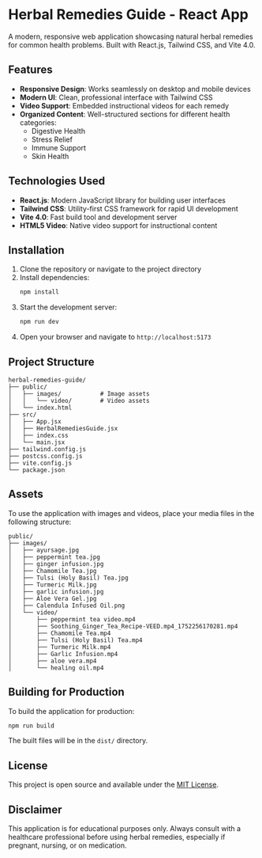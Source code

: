 # Herbal Remedies Guide - React App

A modern, responsive web application showcasing natural herbal remedies for common health problems. Built with React.js, Tailwind CSS, and Vite 4.0.

## Features

- **Responsive Design**: Works seamlessly on desktop and mobile devices
- **Modern UI**: Clean, professional interface with Tailwind CSS
- **Video Support**: Embedded instructional videos for each remedy
- **Organized Content**: Well-structured sections for different health categories:
  - Digestive Health
  - Stress Relief
  - Immune Support
  - Skin Health

## Technologies Used

- **React.js**: Modern JavaScript library for building user interfaces
- **Tailwind CSS**: Utility-first CSS framework for rapid UI development
- **Vite 4.0**: Fast build tool and development server
- **HTML5 Video**: Native video support for instructional content

## Installation

1. Clone the repository or navigate to the project directory
2. Install dependencies:
   ```bash
   npm install
   ```
3. Start the development server:
   ```bash
   npm run dev
   ```
4. Open your browser and navigate to `http://localhost:5173`

## Project Structure

```
herbal-remedies-guide/
├── public/
│   ├── images/           # Image assets
│   │   └── video/        # Video assets
│   └── index.html
├── src/
│   ├── App.jsx
│   ├── HerbalRemediesGuide.jsx
│   ├── index.css
│   └── main.jsx
├── tailwind.config.js
├── postcss.config.js
├── vite.config.js
└── package.json
```

## Assets

To use the application with images and videos, place your media files in the following structure:

```
public/
├── images/
│   ├── ayursage.jpg
│   ├── peppermint tea.jpg
│   ├── ginger infusion.jpg
│   ├── Chamomile Tea.jpg
│   ├── Tulsi (Holy Basil) Tea.jpg
│   ├── Turmeric Milk.jpg
│   ├── garlic infusion.jpg
│   ├── Aloe Vera Gel.jpg
│   ├── Calendula Infused Oil.png
│   └── video/
│       ├── peppermint tea video.mp4
│       ├── Soothing_Ginger_Tea_Recipe-VEED.mp4_1752256170281.mp4
│       ├── Chamomile Tea.mp4
│       ├── Tulsi (Holy Basil) Tea.mp4
│       ├── Turmeric Milk.mp4
│       ├── Garlic Infusion.mp4
│       ├── aloe vera.mp4
│       └── healing oil.mp4
```

## Building for Production

To build the application for production:

```bash
npm run build
```

The built files will be in the `dist/` directory.

## License

This project is open source and available under the [MIT License](LICENSE).

## Disclaimer

This application is for educational purposes only. Always consult with a healthcare professional before using herbal remedies, especially if pregnant, nursing, or on medication.